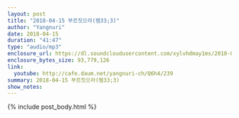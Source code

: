```yaml
---
layout: post
title: "2018-04-15 부르짓으라(렘33;3)"
author: "Yangnuri"
date: 2018-04-15
duration: "41:47"
type: "audio/mp3"
enclosure_url: https://dl.soundcloudusercontent.com/xylvhdmay1ms/2018-04-15-333a.mp3
enclosure_bytes_size: 93,779,126
link:
  youtube: http://cafe.daum.net/yangnuri-ch/Q6h4/239
summary: 2018-04-15 부르짓으라(렘33;3)
show_notes:
---
```


{% include post_body.html %}
